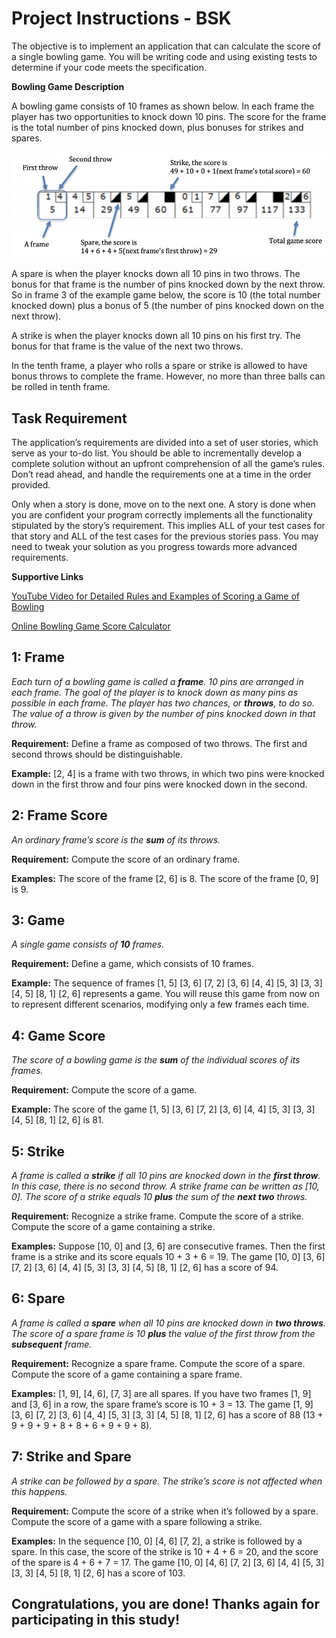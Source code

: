# Project Instructions - BSK

The objective is to implement an application that can calculate the score of a single bowling game. You will be writing code and using existing tests to determine if your code meets the specification.

**Bowling Game Description**

A bowling game consists of 10 frames as shown below. In each frame the player has two opportunities to knock down 10 pins. The score for the frame is the total number of pins knocked down, plus bonuses for strikes and spares.

![ExampleImage](https://github.com/ginaBai/UnitTestingStudy/blob/main/files/BowlingScoreKeeperExample.png)

A spare is when the player knocks down all 10 pins in two throws. The bonus for that frame is the number of pins knocked down by the next throw. So in frame 3 of the example game below, the score is 10 (the total number knocked down) plus a bonus of 5 (the number of pins knocked down on the next throw).

A strike is when the player knocks down all 10 pins on his first try. The bonus for that frame is the value of the next two throws. 

In the tenth frame, a player who rolls a spare or strike is allowed to have bonus throws to complete the frame. However, no more than three balls can be rolled in tenth frame.

## Task Requirement 
The application’s requirements are divided into a set of user stories, which serve as your to-do list. You should be able to incrementally develop a complete solution without an upfront comprehension of all the game’s rules. Don’t read ahead, and handle the requirements one at a time in the order provided.

Only when a story is done, move on to the next one. A story is done when you are confident your program correctly implements all the functionality stipulated by the story’s requirement. This implies ALL of your test cases for that story and ALL of the test cases for the previous stories pass. You may need to tweak your solution as you progress towards more advanced requirements.

**Supportive Links**  

[YouTube Video for Detailed Rules and Examples of Scoring a Game of Bowling](https://www.youtube.com/watch?v=aBe71sD8o8c)

[Online Bowling Game Score Calculator](https://bowlinggenius.com)

## 1: Frame
*Each turn of a bowling game is called a **frame**. 10 pins are arranged in each frame. The goal of the player is to knock down as many pins as possible in each frame. The player has two chances, or **throws**, to do so. The value of a throw is given by the number of pins knocked down in that throw.*

**Requirement:** Define a frame as composed of two throws. The first and second throws should be distinguishable.

**Example:** [2, 4] is a frame with two throws, in which two pins were knocked down in the first throw and four pins were knocked down in the second.

## 2: Frame Score
*An ordinary frame’s score is the **sum** of its throws.*

**Requirement:** Compute the score of an ordinary frame.

**Examples:** The score of the frame [2, 6] is 8. The score of the frame [0, 9] is 9.

## 3: Game
*A single game consists of **10** frames.*

**Requirement:** Define a game, which consists of 10 frames.

**Example:** The sequence of frames [1, 5] [3, 6] [7, 2] [3, 6] [4, 4] [5, 3] [3, 3] [4, 5] [8, 1] [2, 6] represents a game. You will reuse this game from now on to represent different scenarios, modifying only a few frames each time.

## 4: Game Score
*The score of a bowling game is the **sum** of the individual scores of its frames.*

**Requirement:** Compute the score of a game.

**Example:** The score of the game [1, 5] [3, 6] [7, 2] [3, 6] [4, 4] [5, 3] [3, 3] [4, 5] [8, 1] [2, 6] is 81.

## 5: Strike
*A frame is called a **strike** if all 10 pins are knocked down in the **first throw**. In this case, there is no second throw. A strike frame can be written as [10, 0]. The score of a strike equals 10 **plus** the sum of the **next two** throws.*

**Requirement:** Recognize a strike frame. Compute the score of a strike. Compute the score of a game containing a strike.

**Examples:** Suppose [10, 0] and [3, 6] are consecutive frames. Then the first frame is a strike and its score equals 10 + 3 + 6 = 19. The game [10, 0] [3, 6] [7, 2] [3, 6] [4, 4] [5, 3] [3, 3] [4, 5] [8, 1] [2, 6] has a score of 94.

## 6: Spare
*A frame is called a **spare** when all 10 pins are knocked down in **two throws**. The score of a spare frame is 10 **plus** the value of the first throw from the **subsequent** frame.*

**Requirement:** Recognize a spare frame. Compute the score of a spare. Compute the score of a game containing a spare frame.

**Examples:** [1, 9], [4, 6], [7, 3] are all spares. If you have two frames [1, 9] and [3, 6] in a row, the spare frame’s score is 10 + 3 = 13. The game [1, 9] [3, 6] [7, 2] [3, 6] [4, 4] [5, 3] [3, 3] [4, 5] [8, 1] [2, 6] has a score of 88 (13 + 9 + 9 + 9 + 8 + 8 + 6 + 9 + 9 + 8).

## 7: Strike and Spare
*A strike can be followed by a spare. The strike’s score is not affected when this happens.*

**Requirement:** Compute the score of a strike when it’s followed by a spare. Compute the score of a game with a spare following a strike.

**Examples:** In the sequence [10, 0] [4, 6] [7, 2], a strike is followed by a spare. In this case, the score of the strike is 10 + 4 + 6 = 20, and the score of the spare is 4 + 6 + 7 = 17. The game [10, 0] [4, 6] [7, 2] [3, 6] [4, 4] [5, 3] [3, 3] [4, 5] [8, 1] [2, 6] has a score of 103.


## Congratulations, you are done! Thanks again for participating in this study!
